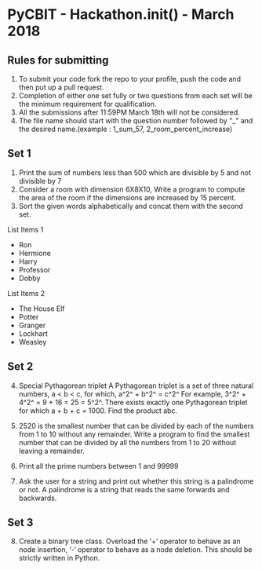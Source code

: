 # PyCBIT - Hackathon.init() - March 2018

## Rules for submitting

1. To submit your code fork the repo to your profile, push the code and then put up a pull request.
2. Completion of either one set fully or two questions from each set will be the minimum requirement for qualification.
3. All the submissions after 11:59PM March 18th will not be considered.
4. The file name should start with the question number followed by "_" and the desired name.(example : 1_sum_57, 2_room_percent_increase) 

## Set 1

1. Print the sum of numbers less than 500 which are divisible by 5 and not divisible by 7
2. Consider a room with dimension  6X8X10, Write a program to compute the area of the room if the dimensions are increased by 15 percent.
3. Sort the given words alphabetically and concat them with the second set.


List Items 1


* Ron 
* Hermione
* Harry
* Professor
* Dobby


List Items 2


* The House Elf
* Potter
* Granger
* Lockhart
* Weasley


## Set 2

4. Special Pythagorean triplet
A Pythagorean triplet is a set of three natural numbers, a < b < c, for which,
a^2^ + b^2^ = c^2^
For example, 3^2^ + 4^2^ = 9 + 16 = 25 = 5^2^.
There exists exactly one Pythagorean triplet for which a + b + c = 1000.
Find the product abc.

5. 2520 is the smallest number that can be divided by each of the numbers from 1 to 10 without any remainder. Write a program to find the smallest number that can be divided by all the numbers from 1 to 20 without leaving a remainder.

6. Print all the prime numbers between 1 and 99999

7. Ask the user for a string and print out whether this string is a palindrome or not.
A palindrome is a string that reads the same forwards and backwards.

## Set 3

8. Create a binary tree class. Overload the ‘+’ operator to behave as an node insertion, ‘-‘ operator to behave as a node deletion. This should be strictly written in Python. 
